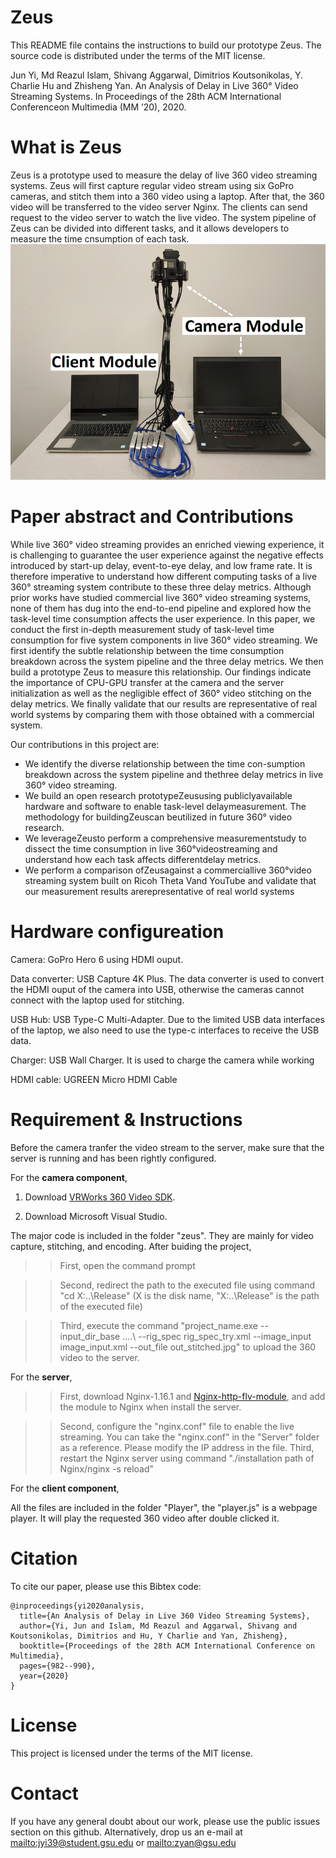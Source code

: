 # Zeus
This README file contains the instructions to build our prototype Zeus. The source code is distributed under the terms of the MIT license.

Jun Yi, Md Reazul Islam, Shivang Aggarwal, Dimitrios Koutsonikolas, Y. Charlie Hu and Zhisheng Yan. An Analysis of Delay in Live 360° Video Streaming Systems. In Proceedings of the 28th ACM International Conferenceon Multimedia (MM ’20), 2020. 

# What is Zeus

Zeus is a prototype used to measure the delay of live 360 video streaming systems. Zeus will first capture regular video stream using six GoPro cameras, and stitch them into a 360 video using a laptop. After that, the 360 video will be transferred to the video server Nginx. The clients can send request to the video server to watch the live video. The system pipeline of Zeus can be divided into different tasks, and it allows developers to measure the time cnsumption of each task. 
![Prototype](https://github.com/junyiwo/Zeus/blob/master/Image/prototype.png)



# Paper abstract and Contributions
While live 360° video streaming provides an enriched viewing experience, it is challenging to guarantee the user experience against the negative effects introduced by start-up delay, event-to-eye delay, and low frame rate. It is therefore imperative to understand how different computing tasks of a live 360° streaming system contribute
to these three delay metrics. Although prior works have studied commercial live 360° video streaming systems, none of them has dug into the end-to-end pipeline and explored how the task-level time consumption affects the user experience. In this paper, we conduct the first in-depth measurement study of task-level time consumption for five system components in live 360° video streaming. We first identify the subtle relationship between the time consumption breakdown across the system pipeline and the three delay metrics. We then build a prototype Zeus to measure this relationship. Our findings indicate the importance of CPU-GPU transfer at the camera and the server initialization as well as the negligible effect of 360° video stitching on the delay metrics. We finally validate that our results are representative of real world systems by comparing them with those obtained with a commercial system.

 Our contributions in this project are:

- We identify the diverse relationship between the time con-sumption breakdown across the system pipeline and thethree delay metrics in live 360° video streaming. 
- We build an open research prototypeZeususing publiclyavailable hardware and software to enable task-level delaymeasurement. The methodology for buildingZeuscan beutilized in future 360° video research.
- We leverageZeusto perform a comprehensive measurementstudy to dissect the time consumption in live 360°videostreaming and understand how each task affects differentdelay metrics.
- We perform a comparison ofZeusagainst a commerciallive 360°video streaming system built on Ricoh Theta Vand YouTube and validate that our measurement results arerepresentative of real world systems 

# Hardware configureation
Camera: GoPro Hero 6 using HDMI ouput. 

Data converter: USB Capture 4K Plus. The data converter is used to convert the HDMI ouput of the camera into USB, otherwise the cameras cannot connect with the laptop used for stitching.  

USB Hub: USB Type-C Multi-Adapter. Due to the limited USB data interfaces of the laptop, we also need to use the type-c interfaces to receive the USB data. 

Charger: USB Wall Charger. It is used to charge the camera while working

HDMI cable: UGREEN Micro HDMI Cable

# Requirement & Instructions 

Before the camera tranfer the video stream to the server, make sure that the server is running and has been rightly configured. 

For the **camera component**,

1.  Download [VRWorks 360 Video SDK](https://developer.nvidia.com/nvidia-developer-zone).

2. Download Microsoft Visual Studio.

The major code is included in the folder "zeus". They are mainly for video capture, stitching, and encoding. After buiding the project,

>> First, open the command prompt

>> Second, redirect the path to the executed file using command "cd X:\..\Release" (X is the disk name, "X:\..\Release" is the path of the executed file)

>> Third, execute the command "project_name.exe --input_dir_base ..\..\ --rig_spec rig_spec_try.xml --image_input image_input.xml --out_file out_stitched.jpg" to upload the 360 video to the server.

For the **server**,

>> First, download Nginx-1.16.1 and [Nginx-http-flv-module](https://github.com/winshining/nginx-http-flv-module), and add the module to Nginx when install the server. 

>> Second, configure the "nginx.conf" file to enable the live streaming. You can take the "nginx.conf" in the "Server" folder as a reference. Please modify the IP address in the file. 
>> Third, restart the Nginx server using command "./installation path of Nginx/nginx -s reload"



For the **client component**,

All the files are included in the folder "Player", the "player.js" is a webpage player. It will play the requested 360 video after double clicked it. 

# Citation
To cite our paper, please use this Bibtex code:
```
@inproceedings{yi2020analysis,
  title={An Analysis of Delay in Live 360 Video Streaming Systems},
  author={Yi, Jun and Islam, Md Reazul and Aggarwal, Shivang and Koutsonikolas, Dimitrios and Hu, Y Charlie and Yan, Zhisheng},
  booktitle={Proceedings of the 28th ACM International Conference on Multimedia},
  pages={982--990},
  year={2020}
}

```


# License
This project is licensed under the terms of the MIT license.

# Contact
If you have any general doubt about our work, please use the public issues section on this github. Alternatively, drop us an e-mail at <mailto:jyi39@student.gsu.edu> or <mailto:zyan@gsu.edu>
